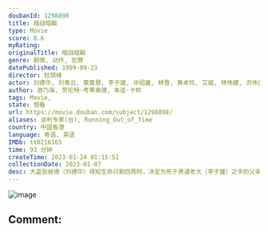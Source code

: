 ```yaml
---
doubanId: 1298898
title: 暗战暗戰
type: Movie
score: 8.6
myRating: 
originalTitle: 暗战暗戰
genre: 剧情, 动作, 犯罪
datePublished: 1999-09-23
director: 杜琪峰
actor: 刘德华, 刘青云, 蒙嘉慧, 李子雄, 许绍雄, 林雪, 黄卓玲, 艾威, 林伟健, 洪伟良, 罗靖庭, 邱万城, 张浚鸿, 李子明, 李寿祺, 罗永昌, 黄华和, 苏恩磁, 谭王鸿, 黄锐生
author: 游乃海, 劳伦特·考蒂奥德, 朱连·卡邦
tags: Movie, 
state: 想看
url: https://movie.douban.com/subject/1298898/
aliases: 谈判专家(台), Running_Out_of_Time
country: 中国香港
language: 粤语, 英语
IMDb: tt0216165
time: 93 分钟
createTime: 2023-01-24 01:15:51
collectionDate: 2023-01-07
desc: 大盗张彼德（刘德华）得知生命只剩四周时，决定为死于黑道老大（李子雄）之手的父亲报仇，为此他精心设计打劫了黑道老大的运输公司隔壁的财务公司，并挟持人质引来因得罪上级被转调文职的高级谈判专家何尚生（刘青云...
---
```


![image](p2001994907.jpg)

Comment: 
---

